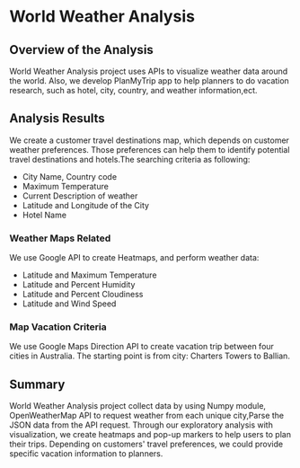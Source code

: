# World Weather Analysis
## Overview of the Analysis
World Weather Analysis project uses APIs to visualize weather data around the world. Also, we develop PlanMyTrip app to help planners to do vacation research, such as hotel, city, country, and weather information,ect. 
## Analysis Results
We create a customer travel destinations map, which depends on customer weather preferences. Those preferences can help them to identify potential travel destinations and hotels.The searching criteria as following:
  - City Name, Country code
  - Maximum Temperature
  - Current Description of weather
  - Latitude and Longitude of the City
  - Hotel Name

### Weather Maps Related
We use Google API to create Heatmaps, and perform weather data:
  - Latitude and Maximum Temperature
  - Latitude and Percent Humidity
  - Latitude and Percent Cloudiness
  - Latitude and Wind Speed
### Map Vacation Criteria
We use Google Maps Direction API to create vacation trip between four cities in Australia. The starting point is from city: Charters Towers to Ballian.

## Summary
World Weather Analysis project collect data by using Numpy module, OpenWeatherMap API to request weather from each unique city,Parse the JSON data from the API request. Through our exploratory analysis with visualization, we create heatmaps and pop-up markers to help users to plan their trips. Depending on customers' travel preferences, we could provide specific vacation information to planners.

